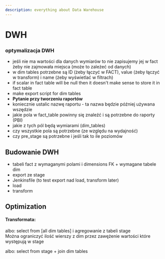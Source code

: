 ```yaml
---
description: everything about Data Warehouse
---
```


# DWH

### optymalizacja DWH

* jeśli nie ma wartości dla danych wymiarów to nie zapisujemy jej w fact żeby nie zajmowała miejsca \(może to zależeć od danych\)
* w dim tables potrzebne są ID \(żeby łączyć w FACT\), value \(żeby łączyć w transform\) i name \(żeby wyświetlać w filtrach\)
* if scalar in fact table will be null then it doesn't make sense to store it in fact table
* make export script for dim tables
* **Pytanie przy tworzeniu raportów**
* koniecznie ustalic nazwę raportu - ta nazwa będzie później używana wszędzie
* jakie pola w fact\_table powinny się znaleźć i są potrzebne do raporty \(PBI\)
* jakie z tych pól będą wymiarami \(dim\_tables\)
* czy wszystkie pola są potrzebne \(ze względu na wydajność\)
* czy pre\_stage są potrzebne i jeśli tak to ile poziomów

## Budowanie DWH

* tabeli fact z wymaganymi polami i dimensions FK + wymagane tabele dim
* export ze stage
* Jenkinsfile \(to test export nad load, transform later\)
* load
* transform

## Optimization

#### Transformata: 

albo: select from \[all dim tables\] i agregowanie z tabeli stage  
Można ograniczyć ilość wierszy z dim przez zawężenie wartości które występują w stage



  
albo: select from stage + join dim tables

